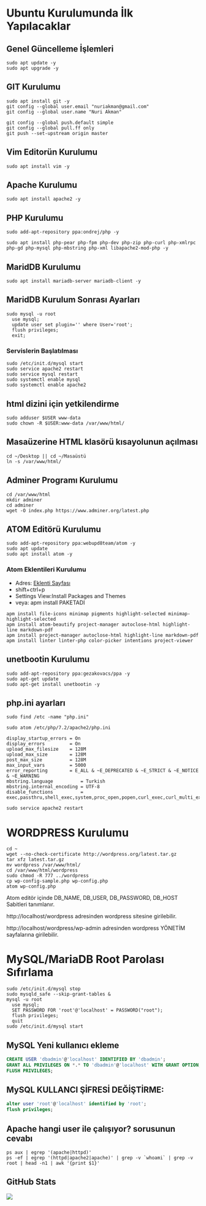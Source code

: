 # Ubuntu Kurulumunda İlk Yapılacaklar

## Genel Güncelleme İşlemleri
```
sudo apt update -y
sudo apt upgrade -y
```

## GIT Kurulumu
```
sudo apt install git -y
git config --global user.email "nuriakman@gmail.com"
git config --global user.name "Nuri Akman"

git config --global push.default simple
git config --global pull.ff only
git push --set-upstream origin master
```

## Vim Editorün Kurulumu
```
sudo apt install vim -y
```

## Apache Kurulumu
```
sudo apt install apache2 -y
```

## PHP Kurulumu
```
sudo add-apt-repository ppa:ondrej/php -y

sudo apt install php-pear php-fpm php-dev php-zip php-curl php-xmlrpc php-gd php-mysql php-mbstring php-xml libapache2-mod-php -y
```

## MaridDB Kurulumu
```
sudo apt install mariadb-server mariadb-client -y
```

## MaridDB Kurulum Sonrası Ayarları
```
sudo mysql -u root
  use mysql;
  update user set plugin='' where User='root';
  flush privileges;
  exit;
```


### Servislerin Başlatılması
```
sudo /etc/init.d/mysql start
sudo service apache2 restart
sudo service mysql restart
sudo systemctl enable mysql
sudo systemctl enable apache2
```

## html dizini için yetkilendirme
```
sudo adduser $USER www-data
sudo chown -R $USER:www-data /var/www/html/
```

## Masaüzerine HTML klasörü kısayolunun açılması
```
cd ~/Desktop || cd ~/Masaüstü
ln -s /var/www/html/
```

## Adminer Programı Kurulumu
```
cd /var/www/html
mkdir adminer
cd adminer
wget -O index.php https://www.adminer.org/latest.php
```

## ATOM Editörü Kurulumu
```
sudo add-apt-repository ppa:webupd8team/atom -y
sudo apt update
sudo apt install atom -y
```

### Atom Eklentileri Kurulumu
- Adres: [Eklenti Sayfası](https://atom.io/packages/list?direction=desc&sort=stars)
- shift+ctrl+p
- Settings View:Install Packages and Themes
- veya: apm install PAKETADI

```
apm install file-icons minimap pigments highlight-selected minimap-highlight-selected
apm install atom-beautify project-manager autoclose-html highlight-line markdown-pdf
apm install project-manager autoclose-html highlight-line markdown-pdf
apm install linter linter-php color-picker intentions project-viewer
```



## unetbootin  Kurulumu
```
sudo add-apt-repository ppa:gezakovacs/ppa -y
sudo apt-get update
sudo apt-get install unetbootin -y
```


## php.ini ayarları
```
sudo find /etc -name "php.ini"

sudo atom /etc/php/7.2/apache2/php.ini

display_startup_errors = On
display_errors         = On
upload_max_filesize    = 128M
upload_max_size        = 128M
post_max_size          = 128M
max_input_vars         = 5000
error_reporting        = E_ALL & ~E_DEPRECATED & ~E_STRICT & ~E_NOTICE & ~E_WARNING
mbstring.language          = Turkish
mbstring.internal_encoding = UTF-8
disable_functions          = exec,passthru,shell_exec,system,proc_open,popen,curl_exec,curl_multi_exec,parse_ini_file,show_source

sudo service apache2 restart
```

# WORDPRESS Kurulumu
```
cd ~
wget --no-check-certificate http://wordpress.org/latest.tar.gz
tar xfz latest.tar.gz
mv wordpress /var/www/html/
cd /var/www/html/wordpress
sudo chmod -R 777 ../wordpress
cp wp-config-sample.php wp-config.php
atom wp-config.php
```
Atom editör içinde DB_NAME, DB_USER, DB_PASSWORD, DB_HOST Sabitleri tanımlanır.

http://localhost/wordpress adresinden wordpress sitesine girilebilir.

http://localhost/wordpress/wp-admin adresinden wordpress YÖNETİM sayfalarına girilebilir.



# MySQL/MariaDB Root Parolası Sıfırlama
```
sudo /etc/init.d/mysql stop
sudo mysqld_safe --skip-grant-tables &
mysql -u root
  use mysql;
  SET PASSWORD FOR 'root'@'localhost' = PASSWORD("root");
  flush privileges;
  quit
sudo /etc/init.d/mysql start
```

## MySQL Yeni kullanıcı ekleme
```SQL
CREATE USER 'dbadmin'@'localhost' IDENTIFIED BY 'dbadmin';
GRANT ALL PRIVILEGES ON *.* TO 'dbadmin'@'localhost' WITH GRANT OPTION;
FLUSH PRIVILEGES;
```

## MySQL KULLANCI ŞİFRESİ DEĞİŞTİRME:
```SQL
alter user 'root'@'localhost' identified by 'root';
flush privileges;
```



## Apache hangi user ile çalışıyor? sorusunun cevabı
```
ps aux | egrep '(apache|httpd)'
ps -ef | egrep '(httpd|apache2|apache)' | grep -v `whoami` | grep -v root | head -n1 | awk '{print $1}'
```



## GitHub Stats
![](https://github-readme-stats.vercel.app/api/top-langs/?username=nuriakman&layout=compact)


